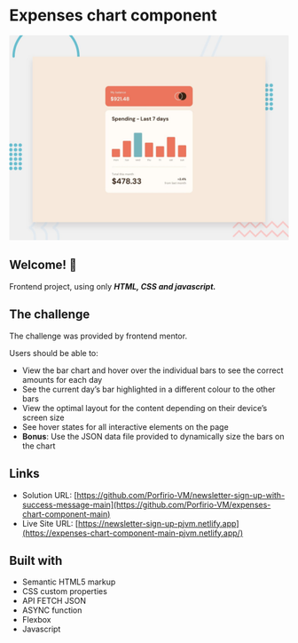 # Expenses chart component
![Expenses chart component challenge on Frontend Mentor](./design/desktop-preview.jpg)

## Welcome! 👋

Frontend project, using only ***HTML, CSS and javascript.***

## The challenge

The challenge was provided by frontend mentor.

Users should be able to:

- View the bar chart and hover over the individual bars to see the correct amounts for each day
- See the current day’s bar highlighted in a different colour to the other bars
- View the optimal layout for the content depending on their device’s screen size
- See hover states for all interactive elements on the page
- **Bonus**: Use the JSON data file provided to dynamically size the bars on the chart

## Links

- Solution URL: [https://github.com/Porfirio-VM/newsletter-sign-up-with-success-message-main](https://github.com/Porfirio-VM/expenses-chart-component-main)
- Live Site URL: [https://newsletter-sign-up-pjvm.netlify.app](https://expenses-chart-component-main-pjvm.netlify.app/)

## Built with

- Semantic HTML5 markup
- CSS custom properties
- API FETCH JSON
- ASYNC function
- Flexbox
- Javascript
